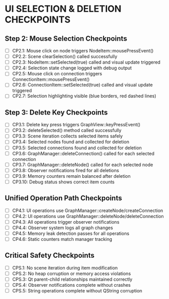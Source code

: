 # UI SELECTION & DELETION CHECKPOINTS

## Step 2: Mouse Selection Checkpoints
- [ ] CP2.1: Mouse click on node triggers NodeItem::mousePressEvent()
- [ ] CP2.2: Scene clearSelection() called successfully  
- [ ] CP2.3: NodeItem::setSelected(true) called and visual update triggered
- [ ] CP2.4: Selection state change logged with debug output
- [ ] CP2.5: Mouse click on connection triggers ConnectionItem::mousePressEvent()
- [ ] CP2.6: ConnectionItem::setSelected(true) called and visual update triggered
- [ ] CP2.7: Selection highlighting visible (blue borders, red dashed lines)

## Step 3: Delete Key Checkpoints  
- [ ] CP3.1: Delete key press triggers GraphView::keyPressEvent()
- [ ] CP3.2: deleteSelected() method called successfully
- [ ] CP3.3: Scene iteration collects selected items safely
- [ ] CP3.4: Selected nodes found and collected for deletion
- [ ] CP3.5: Selected connections found and collected for deletion  
- [ ] CP3.6: GraphManager::deleteConnection() called for each selected connection
- [ ] CP3.7: GraphManager::deleteNode() called for each selected node
- [ ] CP3.8: Observer notifications fired for all deletions
- [ ] CP3.9: Memory counters remain balanced after deletion
- [ ] CP3.10: Debug status shows correct item counts

## Unified Operation Path Checkpoints
- [ ] CP4.1: UI operations use GraphManager::createNode/createConnection 
- [ ] CP4.2: UI operations use GraphManager::deleteNode/deleteConnection
- [ ] CP4.3: All operations trigger observer notifications
- [ ] CP4.4: Observer system logs all graph changes
- [ ] CP4.5: Memory leak detection passes for all operations
- [ ] CP4.6: Static counters match manager tracking

## Critical Safety Checkpoints
- [ ] CPS.1: No scene iteration during item modification
- [ ] CPS.2: No heap corruption or memory access violations
- [ ] CPS.3: Qt parent-child relationships maintained correctly
- [ ] CPS.4: Observer notifications complete without crashes
- [ ] CPS.5: String operations complete without QString corruption